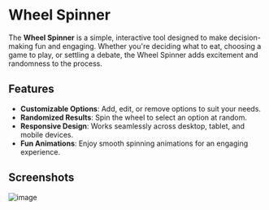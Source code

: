# Wheel Spinner

The **Wheel Spinner** is a simple, interactive tool designed to make decision-making fun and engaging. Whether you're deciding what to eat, choosing a game to play, or settling a debate, the Wheel Spinner adds excitement and randomness to the process.

## Features

- **Customizable Options**: Add, edit, or remove options to suit your needs.
- **Randomized Results**: Spin the wheel to select an option at random.
- **Responsive Design**: Works seamlessly across desktop, tablet, and mobile devices.
- **Fun Animations**: Enjoy smooth spinning animations for an engaging experience.

## Screenshots
![image](https://github.com/user-attachments/assets/e865ff10-f923-45df-bba2-1c19bb1a3c77)
